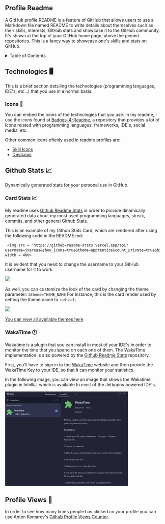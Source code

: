 ## Profile Readme

A GitHub profile README is a feature of GitHub that allows users to use a Markdown file named README to write details about themselves such as their skills, interests, GitHub stats and showcase it to the GitHub community. It's shown at the top of your GitHub home page, above the pinned repositories. This is a fancy way to showcase one's skills and stats on GitHub.


<!-- TABLE OF CONTENTS -->
<details>
  <summary>Table of Contents</summary>
  <ol>
    <li>
      <a href="#technologies">Technologies</a>
      <ul>
        <li><a href="#icons">Icons</a></li>
      </ul>
    </li>
    <li>
      <a href="#github-stats">Github Stats</a>
      <ul>
        <li><a href="#vercel-stats">Vercel Stats</a></li>
        <li><a href="#wakatime">Wakatime</a></li>
      </ul>
    </li>
    <li><a href="#profile-views">Profile Views</a></li>
  </ol>
</details>



<!-- ABOUT THE PROJECT -->
## Technologies 🖥️

This is a brief section detailing the technologies (programming languages, IDE's, etc...) that you use in a normal basis.

### Icons 👻

You can embed the icons of the technologies that you use.
In my readme, i use the icons found at [Badges-4-Readme](https://github.com/alexandresanlim/Badges4-README.md-Profile.git), a repository that provides a lot of icons related with programming languages, frameworks, IDE's, social media, etc.

Other common icons oftenly used in readme profiles are:
* [Skill Icons](https://github.com/tandpfun/skill-icons)
* [DevIcons](https://github.com/devicons/devicon.git) 

## Github Stats 📈

Dynamically generated stats for your personal use in GitHub.

### Card Stats 📈

My readme uses [Github Readme Stats](https://github.com/anuraghazra/github-readme-stats.git) in order to provide dinamically generated data about my most used programming languages, streak, commits, and other general Github Stats.

This is an example of my Github Stats Card, which are rendered after using the following code in the README.md:
```
 <img src = "https://github-readme-stats.vercel.app/api?username=jxareas&show_icons=true&theme=apprentice&count_private=true&hide_border=true" width = 400>
```

 It is evident that you need to change the username to your GitHub username for it to work.

 <img src = "https://github-readme-stats.vercel.app/api?username=jxareas&show_icons=true&theme=apprentice&count_private=true&hide_border=true" width = 400>


As well, you can customize the look of the card by changing the theme parameter: ```&theme=THEME_NAME``` 
For instance, this is the card render used by setting the theme name to ```radical```:


 <img src = "https://github-readme-stats.vercel.app/api?username=jxareas&show_icons=true&theme=radical&count_private=true&hide_border=true" width = 400>


[You can view all available themes here](https://github.com/anuraghazra/github-readme-stats/blob/master/themes/README.md)

### WakaTime 🕛

Wakatime is a plugin that you can install in most of your IDE's in order to monitor the time that you spend on each one of them. 
The WakaTime implementation is also powered by the [Github Readme Stats](https://github.com/anuraghazra/github-readme-stats.git) repository.

First, you'll have to sign in to the [WakaTime](https://www.google.com/search?q=wakatime&oq=wakatime&aqs=chrome..69i57.829j0j1&sourceid=chrome&ie=UTF-8) website and then provide the WakaTime Key to your IDE, so that it can monitor your statistics.

In the following image, you can view an image that shows the Wakatime plugin in IntelliJ, which is available to most of the Jetbrains powered IDE's.

<img src = "assets/wakatime_screenshot.jpg" width = 400>


## Profile Views 👀

In order to see how many times people has clicked on your profile you can use Anton Komarev's [Github Profile Views Counter](https://github.com/antonkomarev/github-profile-views-counter.git). 
